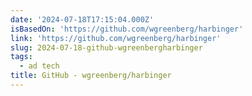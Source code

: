 ```yaml
---
date: '2024-07-18T17:15:04.000Z'
isBasedOn: 'https://github.com/wgreenberg/harbinger'
link: 'https://github.com/wgreenberg/harbinger'
slug: 2024-07-18-github-wgreenbergharbinger
tags:
  - ad tech
title: GitHub - wgreenberg/harbinger
---
```

 
